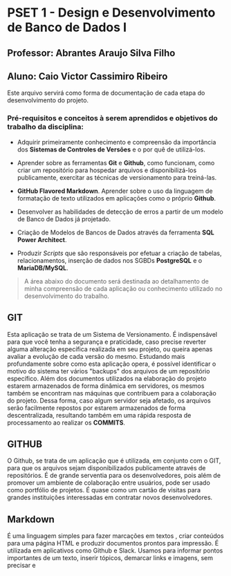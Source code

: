 # **PSET 1 - Design e Desenvolvimento de Banco de Dados I**

## **Professor: Abrantes Araujo Silva Filho**

## **Aluno: Caio Victor Cassimiro Ribeiro**

Este arquivo servirá como forma de documentação de cada etapa do desenvolvimento do projeto.

### Pré-requisitos e conceitos à serem aprendidos e objetivos do trabalho da disciplina:

* Adquirir primeiramente conhecimento e compreensão da importância dos **Sistemas de Controles de Versões** e o por quê de utilizá-los.

* Aprender sobre as ferramentas **Git** e **Github**, como funcionam, como criar um repositório para hospedar arquivos e disponibilizá-los publicamente, exercitar as técnicas de versionamento para treiná-las.

* **GitHub Flavored Markdown**. Aprender sobre o uso da linguagem de formatação de texto utilizados em aplicações como o próprio **Github**.

* Desenvolver as habilidades de detecção de erros a partir de um modelo de Banco de Dados já projetado.

* Criação de Modelos de Bancos de Dados através da ferramenta **SQL Power Architect**.

* Produzir *Scripts* que são responsáveis por efetuar a criação de tabelas, relacionamentos, inserção de dados nos SGBDs **PostgreSQL** e o **MariaDB/MySQL**.


>A área abaixo do documento será destinada ao detalhamento de minha compreensão de cada aplicação ou conhecimento utilizado no desenvolvimento do trabalho.


## GIT

Esta aplicação se trata de um Sistema de Versionamento. É indispensável para que você tenha a segurança e praticidade, caso precise reverter alguma alteração específica realizada em seu projeto, ou queira apenas avaliar a evolução de cada versão do mesmo. Estudando mais profundamente sobre como esta aplicação opera, é possível identificar o motivo do sistema ter vários "backups" dos arquivos de um repositório específico. Além dos documentos utilizados na elaboração do projeto estarem armazenados de forma dinâmica em servidores, os mesmos também se encontram nas máquinas que contribuem para a colaboração do projeto. Dessa forma, caso algum servidor seja afetado, os arquivos serão facilmente repostos por estarem armazenados de forma descentralizada, resultando também em uma rápida resposta de processamento ao realizar os **COMMITS**.

## GITHUB

O Github, se trata de um aplicação que é utilizada, em conjunto com o GIT, para que os arquivos sejam disponibilizados publicamente através de repositórios. É de grande serventia para os desenvolvedores, pois além de promover um ambiente de colaboração entre usuários, pode ser usado como portfólio de projetos. É quase como um cartão de visitas para grandes instituições interessadas em contratar novos desenvolvedores.

## Markdown

É uma linguagem simples para fazer marcações em textos , criar conteúdos para uma página HTML e produzir documentos prontos para impressão. É utilizada em aplicativos como Github e Slack. Usamos para informar pontos importantes de um texto, inserir tópicos, demarcar links e imagens, sem precisar e 